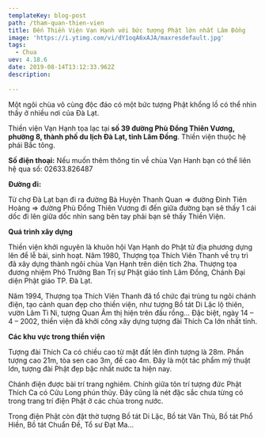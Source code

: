```yaml
---
templateKey: blog-post
path: /tham-quan-thien-vien
title: Đến Thiền Viện Vạn Hạnh với bức tượng Phật lớn nhất Lâm Đồng
image: 'https://i.ytimg.com/vi/dY1oqA6xAJA/maxresdefault.jpg' 
tags:
  - Chua
uev: 4.18.6
date: 2019-08-14T13:12:33.962Z
description:
 
---
```


Một ngôi chùa vô cùng độc đáo có một bức tượng Phật khổng lồ có thể nhìn thấy ở nhiều nơi của Đà Lạt.

Thiền viện Vạn Hạnh tọa lạc tại **số 39 đường Phù Đổng Thiên Vương, phường 8, thành phố du lịch Đà Lạt, tỉnh Lâm Đồng**. Thiền viện thuộc hệ phái Bắc tông.

**Số điện thoại:**
Nếu muốn thêm thông tin về chùa Vạn Hanh bạn có thể liên hệ qua số: 02633.826487

**Đường đi:**

Từ chợ Đà Lạt bạn đi ra đường Bà Huyện Thanh Quan => đường Đinh Tiên Hoàng => đường Phù Đổng Thiên Vương đi đến giữa đường bạn sẽ thấy 1 cái dốc đi lên giữa dốc nhìn sang bên tay phải bạn sẽ thấy Thiền Viện.


**Quá trình xây dựng**

Thiền viện khởi nguyên là khuôn hội Vạn Hạnh do Phật tử địa phương dựng lên để lễ bái, sinh hoạt. Năm 1980, Thượng tọa Thích Viên Thanh về trụ trì đã xây dựng thành ngôi chùa Vạn Hạnh trên diện tích 2ha. Thượng tọa đương nhiệm Phó Trưởng Ban Trị sự Phật giáo tỉnh Lâm Đồng, Chánh Đại diện Phật giáo TP. Đà Lạt.


Năm 1994, Thượng tọa Thích Viên Thanh đã tổ chức đại trùng tu ngôi chánh điện, tạo cảnh quan đẹp cho thiền viện, như tượng Bồ tát Di Lặc lộ thiên, vườn Lâm Tì Ni, tượng Quan Âm thị hiện trên đầu rồng…
Đặc biệt, ngày 14 – 4 – 2002, thiền viện đã khởi công xây dựng tượng đài Thích Ca lớn nhất tỉnh.

**Các khu vực trong thiền viện**

Tượng đài Thích Ca có chiều cao từ mặt đất lên đỉnh tượng là 28m. Phần tượng cao 21m, tòa sen cao 3m, đế cao 4m. Đây là một tác phẩm mỹ thuật lớn, tượng đài Phật đẹp bậc nhất nước ta hiện nay.

Chánh điện được bài trí trang nghiêm. Chính giữa tôn trí tượng đức Phật Thích Ca có Cửu Long phún thủy. Đây cũng là nét đặc sắc chưa từng có trong trang trí điện Phật ở các chùa trong nước.

Trong điện Phật còn đặt thờ tượng Bồ tát Di Lặc, Bồ tát Văn Thù, Bồ tát Phổ Hiền, Bồ tát Chuẩn Đề, Tổ sư Đạt Ma…
